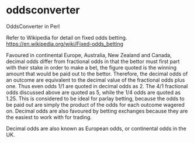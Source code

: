 oddsconverter
=============

OddsConverter in Perl

Refer to Wikipedia for detail on fixed odds betting.
https://en.wikipedia.org/wiki/Fixed-odds_betting

Favoured in continental Europe, Australia, New Zealand and Canada, decimal odds differ from fractional odds in that the bettor must first part with their stake in order to make a bet, the figure quoted is the winning amount that would be paid out to the bettor. Therefore, the decimal odds of an outcome are equivalent to the decimal value of the fractional odds plus one. Thus even odds 1/1 are quoted in decimal odds as 2. The 4/1 fractional odds discussed above are quoted as 5, while the 1/4 odds are quoted as 1.25. This is considered to be ideal for parlay betting, because the odds to be paid out are simply the product of the odds for each outcome wagered on. Decimal odds are also favoured by betting exchanges because they are the easiest to work with for trading.

Decimal odds are also known as European odds, or continental odds in the UK.
